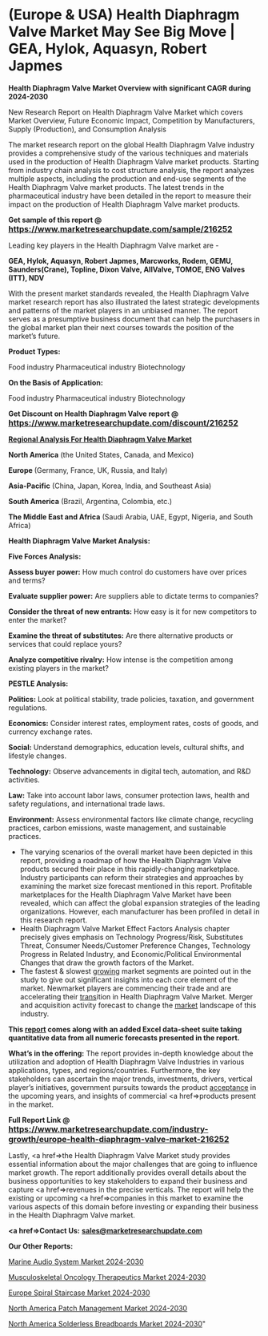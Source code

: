 # (Europe & USA) Health Diaphragm Valve Market May See Big Move | GEA, Hylok, Aquasyn, Robert Japmes

<strong>Health Diaphragm Valve Market Overview with significant CAGR during 2024-2030</strong>

New Research Report on Health Diaphragm Valve Market which covers Market Overview, Future Economic Impact, Competition by Manufacturers, Supply (Production), and Consumption Analysis

The market research report on the global Health Diaphragm Valve industry provides a comprehensive study of the various techniques and materials used in the production of Health Diaphragm Valve market products. Starting from industry chain analysis to cost structure analysis, the report analyzes multiple aspects, including the production and end-use segments of the Health Diaphragm Valve market products. The latest trends in the pharmaceutical industry have been detailed in the report to measure their impact on the production of Health Diaphragm Valve market products.

<strong>Get sample of this report @ <a href=https://www.marketresearchupdate.com/sample/216252><font size=3 color=#0000ff>https://www.marketresearchupdate.com/sample/216252</font></a></strong>

Leading key players in the Health Diaphragm Valve market are -

<strong>GEA, Hylok, Aquasyn, Robert Japmes, Marcworks, Rodem, GEMU, Saunders(Crane), Topline, Dixon Valve, AllValve, TOMOE, ENG Valves (ITT), NDV</strong>

With the present market standards revealed, the Health Diaphragm Valve market research report has also illustrated the latest strategic developments and patterns of the market players in an unbiased manner. The report serves as a presumptive business document that can help the purchasers in the global market plan their next courses towards the position of the market’s future.

<strong>Product Types:</strong>

Food industry
Pharmaceutical industry
Biotechnology

<strong>On the Basis of Application:</strong>

Food industry
Pharmaceutical industry
Biotechnology

<strong>Get Discount on Health Diaphragm Valve report @ <a href=https://www.marketresearchupdate.com/discount/216252><font size=3 color=#0000ff>https://www.marketresearchupdate.com/discount/216252</font></a></strong>

<strong><u><b>Regional Analysis For Health Diaphragm Valve Market</b></u></strong>

<strong><b>North America</b></strong> (the United States, Canada, and Mexico)

<strong><b>Europe </b></strong>(Germany, France, UK, Russia, and Italy)

<strong><b>Asia-Pacific</b></strong> (China, Japan, Korea, India, and Southeast Asia)

<strong><b>South America</b></strong> (Brazil, Argentina, Colombia, etc.)

<strong><b>The Middle East and Africa</b></strong> (Saudi Arabia, UAE, Egypt, Nigeria, and South Africa)

<strong>Health Diaphragm Valve Market Analysis:</strong>

<strong>Five Forces Analysis:</strong>

<strong>Assess buyer power:</strong> How much control do customers have over prices and terms?

<strong>Evaluate supplier power:</strong> Are suppliers able to dictate terms to companies?

<strong>Consider the threat of new entrants:</strong> How easy is it for new competitors to enter the market?

<strong>Examine the threat of substitutes:</strong> Are there alternative products or services that could replace yours?

<strong>Analyze competitive rivalry:</strong> How intense is the competition among existing players in the market?

<strong>PESTLE Analysis:</strong>

<strong>Politics:</strong> Look at political stability, trade policies, taxation, and government regulations.

<strong>Economics:</strong> Consider interest rates, employment rates, costs of goods, and currency exchange rates.

<strong>Social:</strong> Understand demographics, education levels, cultural shifts, and lifestyle changes.

<strong>Technology:</strong> Observe advancements in digital tech, automation, and R&D activities.

<strong>Law:</strong> Take into account labor laws, consumer protection laws, health and safety regulations, and international trade laws.

<strong>Environment:</strong> Assess environmental factors like climate change, recycling practices, carbon emissions, waste management, and sustainable practices.

<ul>
  <li>The varying scenarios of the overall market have been depicted in this report, providing a roadmap of how the Health Diaphragm Valve products secured their place in this rapidly-changing marketplace. Industry participants can reform their strategies and approaches by examining the market size forecast mentioned in this report. Profitable marketplaces for the Health Diaphragm Valve Market have been revealed, which can affect the global expansion strategies of the leading organizations. However, each manufacturer has been profiled in detail in this research report.</li>
  <li>Health Diaphragm Valve Market Effect Factors Analysis chapter precisely gives emphasis on Technology Progress/Risk, Substitutes Threat, Consumer Needs/Customer Preference Changes, Technology Progress in Related Industry, and Economic/Political Environmental Changes that draw the growth factors of the Market.</li>
  <li>The fastest &amp; slowest <a href=ASDF991299>growing</a> market segments are pointed out in the study to give out significant insights into each core element of the market. Newmarket players are commencing their trade and are accelerating their <a href=>trans</a>ition in Health Diaphragm Valve Market. Merger and acquisition activity forecast to change the <a href=>market</a> landscape of this industry.</li>
</ul>
<strong>This <a href=>report</a> comes along with an added Excel data-sheet suite taking quantitative data from all numeric forecasts presented in the report.</strong>

<strong>What’s in the offering:</strong> The report provides in-depth knowledge about the utilization and adoption of Health Diaphragm Valve Industries in various applications, types, and regions/countries. Furthermore, the key stakeholders can ascertain the major trends, investments, drivers, vertical player’s initiatives, government pursuits towards the product <a href=ASDF881288>acceptance</a> in the upcoming years, and insights of commercial <a href=>products</a> present in the market.

<strong>Full Report Link @ <a href=https://www.marketresearchupdate.com/industry-growth/europe-health-diaphragm-valve-market-216252><font size=3 color=#0000ff>https://www.marketresearchupdate.com/industry-growth/europe-health-diaphragm-valve-market-216252</font></a></strong>

Lastly, <a href=>the</a> Health Diaphragm Valve Market study provides essential information about the major challenges that are going to influence market growth. The report additionally provides overall details about the business opportunities to key stakeholders to expand their business and capture <a href=>revenues</a> in the precise verticals. The report will help the existing or upcoming <a href=>companies</a> in this market to examine the various aspects of this domain before investing or expanding their business in the Health Diaphragm Valve market.

<strong><a href=><strong>Contact Us:</strong></a></strong>
<strong>sales@marketresearchupdate.com</strong>

<strong>Our Other Reports:</strong>

<a href=https://www.linkedin.com/pulse/marine-audio-system-market-witness-huge-growth>Marine Audio System Market 2024-2030</a>

<a href=https://www.linkedin.com/pulse/musculoskeletal-oncology-therapeutics-market-1f>Musculoskeletal Oncology Therapeutics Market 2024-2030</a>

<a href=https://www.linkedin.com/pulse/europe-spiral-staircase-market-size-production>Europe Spiral Staircase Market 2024-2030</a>

<a href=https://www.linkedin.com/pulse/north-america-patch-management-market-6fzzf/>North America Patch Management Market 2024-2030</a>

<a href=https://www.linkedin.com/pulse/north-america-solderless-breadboards-market-mqljf/>North America Solderless Breadboards Market 2024-2030</a>"
